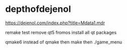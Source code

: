 # depthofdejenol
https://dejenol.com/index.php?title=Mdata1.mdr

remake test
remove qt5 fromos
install all qt packages

qmake6 instead of qmake
then make
then ./game_menu

